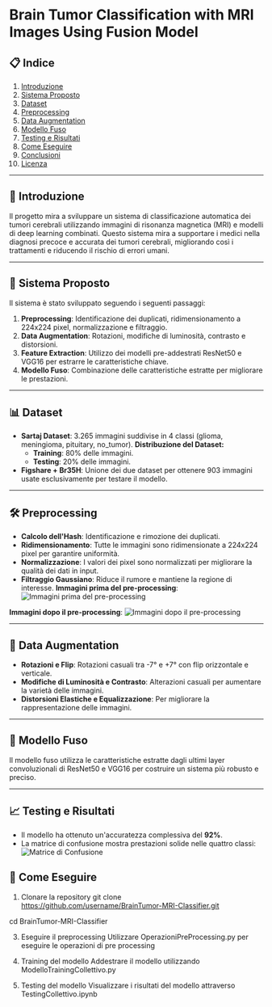 # Brain Tumor Classification with MRI Images Using Fusion Model   

## 📋 Indice  
1. [Introduzione](#introduzione)  
2. [Sistema Proposto](#sistema-proposto)  
3. [Dataset](#dataset)  
4. [Preprocessing](#preprocessing)  
5. [Data Augmentation](#data-augmentation)  
6. [Modello Fuso](#modello-fuso)  
7. [Testing e Risultati](#testing-e-risultati)  
8. [Come Eseguire](#come-eseguire)  
9. [Conclusioni](#conclusioni)  
10. [Licenza](#licenza)  

---

## 🧠 Introduzione  
Il progetto mira a sviluppare un sistema di classificazione automatica dei tumori cerebrali utilizzando immagini di risonanza magnetica (MRI) e modelli di deep learning combinati. Questo sistema mira a supportare i medici nella diagnosi precoce e accurata dei tumori cerebrali, migliorando così i trattamenti e riducendo il rischio di errori umani.

---

## 🚀 Sistema Proposto  
Il sistema è stato sviluppato seguendo i seguenti passaggi:  
1. **Preprocessing**: Identificazione dei duplicati, ridimensionamento a 224x224 pixel, normalizzazione e filtraggio.  
2. **Data Augmentation**: Rotazioni, modifiche di luminosità, contrasto e distorsioni.  
3. **Feature Extraction**: Utilizzo dei modelli pre-addestrati ResNet50 e VGG16 per estrarre le caratteristiche chiave.  
4. **Modello Fuso**: Combinazione delle caratteristiche estratte per migliorare le prestazioni.

---

## 📊 Dataset  
- **Sartaj Dataset**: 3.265 immagini suddivise in 4 classi (glioma, meningioma, pituitary, no_tumor).
  **Distribuzione del Dataset:**
  - **Training**: 80% delle immagini.
  - **Testing**: 20% delle immagini.
- **Figshare + Br35H**: Unione dei due dataset per ottenere 903 immagini usate esclusivamente per testare il modello.


---

## 🛠️ Preprocessing  
- **Calcolo dell'Hash**: Identificazione e rimozione dei duplicati.  
- **Ridimensionamento**: Tutte le immagini sono ridimensionate a 224x224 pixel per garantire uniformità.  
- **Normalizzazione**: I valori dei pixel sono normalizzati per migliorare la qualità dei dati in input.  
- **Filtraggio Gaussiano**: Riduce il rumore e mantiene la regione di interesse.
**Immagini prima del pre-processing**:
![Immagini prima del pre-processing](images/Immagine2.png)

**Immagini dopo il pre-processing**:
![Immagini dopo il pre-processing](images/Immagine3.png)

---

## 🔄 Data Augmentation  
- **Rotazioni e Flip**: Rotazioni casuali tra -7° e +7° con flip orizzontale e verticale.  
- **Modifiche di Luminosità e Contrasto**: Alterazioni casuali per aumentare la varietà delle immagini.  
- **Distorsioni Elastiche e Equalizzazione**: Per migliorare la rappresentazione delle immagini.

---

## 🔧 Modello Fuso  
Il modello fuso utilizza le caratteristiche estratte dagli ultimi layer convoluzionali di ResNet50 e VGG16 per costruire un sistema più robusto e preciso.  

---

## 📈 Testing e Risultati  
- Il modello ha ottenuto un'accuratezza complessiva del **92%**.  
- La matrice di confusione mostra prestazioni solide nelle quattro classi:  
![Matrice di Confusione](images/Immagine1.png)

## 🏁 Come Eseguire
1)  Clonare la repository
git clone https://github.com/username/BrainTumor-MRI-Classifier.git

cd BrainTumor-MRI-Classifier

3)  Eseguire il preprocessing
Utilizzare  OperazioniPreProcessing.py per eseguire le operazioni di pre processing

4)  Training del modello
Addestrare il modello utilizzando ModelloTrainingCollettivo.py

5)  Testing del modello
Visualizzare i risultati del modello attraverso TestingCollettivo.ipynb
